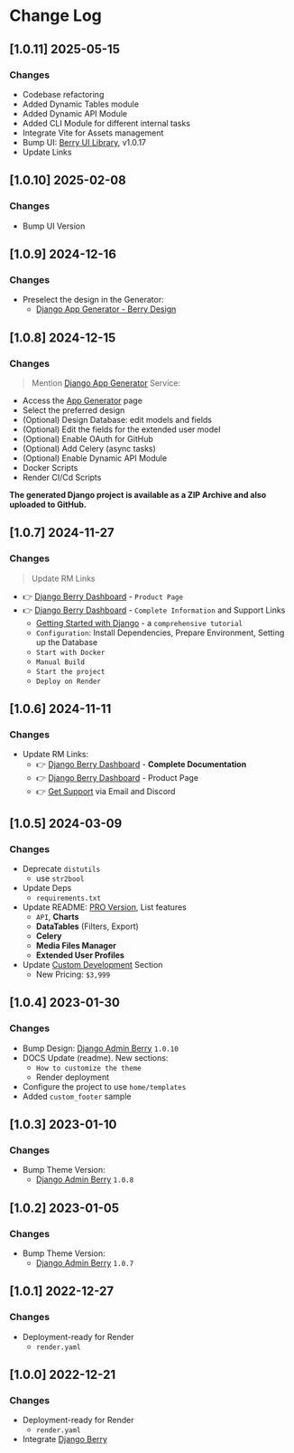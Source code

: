 # Change Log

## [1.0.11] 2025-05-15
### Changes

- Codebase refactoring
- Added Dynamic Tables module
- Added Dynamic API Module  
- Added CLI Module for different internal tasks
- Integrate Vite for Assets management
- Bump UI: [Berry UI Library](https://app-generator.dev/docs/products/django-libs/theme-berry.html), v1.0.17
- Update Links

## [1.0.10] 2025-02-08
### Changes

- Bump UI Version

## [1.0.9] 2024-12-16
### Changes

- Preselect the design in the Generator:
  - [Django App Generator - Berry Design](https://app-generator.dev/tools/django-generator/berry/)

## [1.0.8] 2024-12-15
### Changes

> Mention [Django App Generator](https://app-generator.dev/tools/django-generator/) Service:

- Access the [App Generator](https://app-generator.dev/tools/django-generator/) page
- Select the preferred design
- (Optional) Design Database: edit models and fields
- (Optional) Edit the fields for the extended user model
- (Optional) Enable OAuth for GitHub
- (Optional) Add Celery (async tasks)
- (Optional) Enable Dynamic API Module
- Docker Scripts
- Render CI/Cd Scripts

**The generated Django project is available as a ZIP Archive and also uploaded to GitHub.**

## [1.0.7] 2024-11-27
### Changes

> Update RM Links

- 👉 [Django Berry Dashboard](https://app-generator.dev/product/berry-dashboard/django/) - `Product Page`
- 👉 [Django Berry Dashboard](https://app-generator.dev/docs/products/django/berry/index.html) - `Complete Information` and Support Links
  - [Getting Started with Django](https://app-generator.dev/docs/technologies/django/index.html) - a `comprehensive tutorial`
  - `Configuration`: Install Dependencies, Prepare Environment, Setting up the Database 
  - `Start with Docker`
  - `Manual Build`
  - `Start the project`
  - `Deploy on Render`

## [1.0.6] 2024-11-11
### Changes

- Update RM Links:
  - 👉 [Django Berry Dashboard](https://app-generator.dev/docs/products/django/berry/index.html) - **Complete Documentation**
  - 👉 [Django Berry Dashboard](https://app-generator.dev/product/berry-dashboard/django/) - Product Page
  - 👉 [Get Support](https://app-generator.dev/ticket/create/) via Email and Discord

## [1.0.5] 2024-03-09
### Changes

- Deprecate `distutils`
  - use `str2bool`
- Update Deps 
  - `requirements.txt`  
- Update README: [PRO Version](https://appseed.us/product/berry-dashboard-pro/django/), List features
  - `API`, **Charts** 
  - **DataTables** (Filters, Export)
  - **Celery**
  - **Media Files Manager**
  - **Extended User Profiles**
- Update [Custom Development](https://appseed.us/custom-development/) Section
  - New Pricing: `$3,999`

## [1.0.4] 2023-01-30
### Changes

- Bump Design: [Django Admin Berry](https://github.com/app-generator/django-admin-berry) `1.0.10`
- DOCS Update (readme). New sections:
  - `How to customize the theme`
  - Render deployment
- Configure the project to use `home/templates`
- Added `custom_footer` sample

## [1.0.3] 2023-01-10
### Changes

- Bump Theme Version: 
  - [Django Admin Berry](https://github.com/app-generator/django-admin-berry) `1.0.8`

## [1.0.2] 2023-01-05
### Changes

- Bump Theme Version: 
  - [Django Admin Berry](https://github.com/app-generator/django-admin-berry) `1.0.7`

## [1.0.1] 2022-12-27
### Changes

- Deployment-ready for Render
  - `render.yaml` 

## [1.0.0] 2022-12-21
### Changes

- Deployment-ready for Render
  - `render.yaml` 
- Integrate [Django Berry](https://github.com/app-generator/django-admin-berry)
